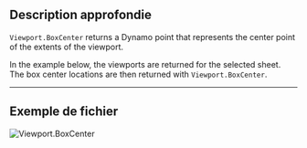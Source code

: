 ## Description approfondie
`Viewport.BoxCenter` returns a Dynamo point that represents the center point of the extents of the viewport.

In the example below, the viewports are returned for the selected sheet. The box center locations are then returned with `Viewport.BoxCenter`.
___
## Exemple de fichier

![Viewport.BoxCenter](./Revit.Elements.Viewport.BoxCenter_img.jpg)
